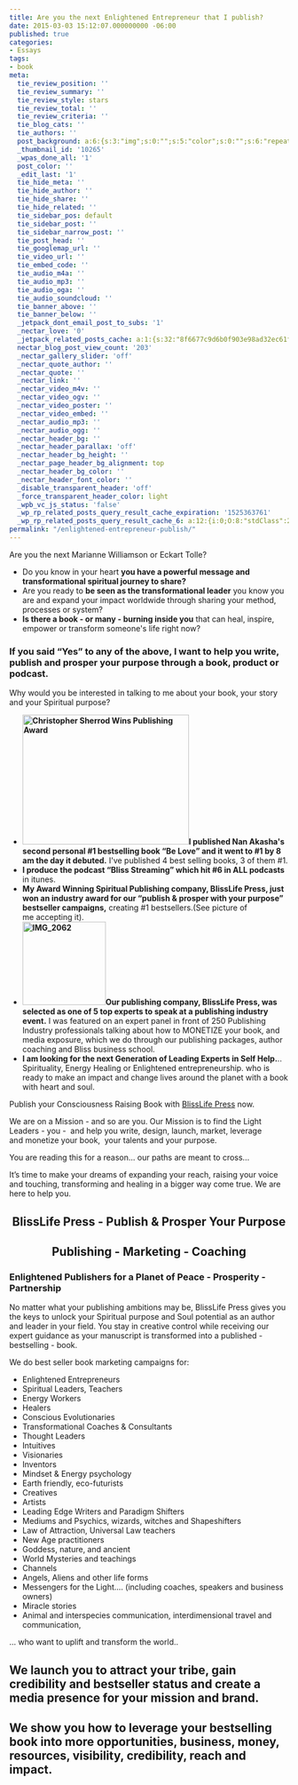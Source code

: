 ```yaml
---
title: Are you the next Enlightened Entrepreneur that I publish?
date: 2015-03-03 15:12:07.000000000 -06:00
published: true
categories:
- Essays
tags:
- book
meta:
  tie_review_position: ''
  tie_review_summary: ''
  tie_review_style: stars
  tie_review_total: ''
  tie_review_criteria: ''
  tie_blog_cats: ''
  tie_authors: ''
  post_background: a:6:{s:3:"img";s:0:"";s:5:"color";s:0:"";s:6:"repeat";s:0:"";s:10:"attachment";s:0:"";s:3:"hor";s:0:"";s:3:"ver";s:0:"";}
  _thumbnail_id: '10265'
  _wpas_done_all: '1'
  post_color: ''
  _edit_last: '1'
  tie_hide_meta: ''
  tie_hide_author: ''
  tie_hide_share: ''
  tie_hide_related: ''
  tie_sidebar_pos: default
  tie_sidebar_post: ''
  tie_sidebar_narrow_post: ''
  tie_post_head: ''
  tie_googlemap_url: ''
  tie_video_url: ''
  tie_embed_code: ''
  tie_audio_m4a: ''
  tie_audio_mp3: ''
  tie_audio_oga: ''
  tie_audio_soundcloud: ''
  tie_banner_above: ''
  tie_banner_below: ''
  _jetpack_dont_email_post_to_subs: '1'
  _nectar_love: '0'
  _jetpack_related_posts_cache: a:1:{s:32:"8f6677c9d6b0f903e98ad32ec61f8deb";a:2:{s:7:"expires";i:1506891807;s:7:"payload";a:3:{i:0;a:1:{s:2:"id";i:1273;}i:1;a:1:{s:2:"id";i:277;}i:2;a:1:{s:2:"id";i:8368;}}}}
  nectar_blog_post_view_count: '203'
  _nectar_gallery_slider: 'off'
  _nectar_quote_author: ''
  _nectar_quote: ''
  _nectar_link: ''
  _nectar_video_m4v: ''
  _nectar_video_ogv: ''
  _nectar_video_poster: ''
  _nectar_video_embed: ''
  _nectar_audio_mp3: ''
  _nectar_audio_ogg: ''
  _nectar_header_bg: ''
  _nectar_header_parallax: 'off'
  _nectar_header_bg_height: ''
  _nectar_page_header_bg_alignment: top
  _nectar_header_bg_color: ''
  _nectar_header_font_color: ''
  _disable_transparent_header: 'off'
  _force_transparent_header_color: light
  _wpb_vc_js_status: 'false'
  _wp_rp_related_posts_query_result_cache_expiration: '1525363761'
  _wp_rp_related_posts_query_result_cache_6: a:12:{i:0;O:8:"stdClass":2:{s:7:"post_id";s:4:"8053";s:5:"score";s:17:"93.54335067259352";}i:1;O:8:"stdClass":2:{s:7:"post_id";s:4:"7773";s:5:"score";s:17:"70.38182190869136";}i:2;O:8:"stdClass":2:{s:7:"post_id";s:2:"39";s:5:"score";s:17:"69.61106850963795";}i:3;O:8:"stdClass":2:{s:7:"post_id";s:4:"2798";s:5:"score";s:17:"58.91644211825771";}i:4;O:8:"stdClass":2:{s:7:"post_id";s:4:"7851";s:5:"score";s:17:"53.97799198337991";}i:5;O:8:"stdClass":2:{s:7:"post_id";s:3:"157";s:5:"score";s:17:"53.23474341116875";}i:6;O:8:"stdClass":2:{s:7:"post_id";s:4:"7204";s:5:"score";s:17:"44.61365192523219";}i:7;O:8:"stdClass":2:{s:7:"post_id";s:5:"14801";s:5:"score";s:18:"38.563717568700824";}i:8;O:8:"stdClass":2:{s:7:"post_id";s:4:"8206";s:5:"score";s:16:"33.2966222211033";}i:9;O:8:"stdClass":2:{s:7:"post_id";s:4:"8086";s:5:"score";s:16:"33.2966222211033";}i:10;O:8:"stdClass":2:{s:7:"post_id";s:4:"8023";s:5:"score";s:17:"32.69777722020754";}i:11;O:8:"stdClass":2:{s:7:"post_id";s:4:"7893";s:5:"score";s:18:"29.803939254329364";}}
permalink: "/enlightened-entrepreneur-publish/"
---
```

<p>Are you the next Marianne Williamson or Eckart Tolle?</p>
<ul>
<li>Do you know in your heart <strong>you have a powerful message and transformational spiritual journey to share?</strong></li>
<li>Are you ready to <strong>be seen as the transformational leader</strong> you know you are and expand your impact worldwide through sharing your method, processes or system?</li>
<li><strong>Is there a book - or many - burning inside you</strong> that can heal, inspire, empower or transform someone's life right now?</li>
</ul>
<h3>If you said “Yes” to any of the above, I want to help you write, publish and prosper your purpose through a book, product or podcast.</h3>
<p>Why would you be interested in talking to me about your book, your story and your Spiritual purpose?</p>
<ul>
<li><strong><img class="alignright size-medium wp-image-7825" src="{{ site.baseurl }}/posts/2015/03/IMG_9826_2-300x234.jpg" alt="Christopher Sherrod Wins Publishing Award" width="300" height="234" />I published Nan Akasha's second personal #1 bestselling book “Be Love” and it went to #1 by 8 am the day it debuted.</strong> I've published 4 best selling books, 3 of them #1.</li>
<li><strong>I produce the podcast “Bliss Streaming” which hit #6 in ALL podcasts</strong> in itunes.</li>
<li><strong>My Award Winning Spiritual Publishing company, BlissLife Press, just won an industry award for our “publish &amp; prosper with your purpose” bestseller campaigns,</strong> creating #1 bestsellers.(See picture of me accepting it).</li>
<li><strong><a href="http://www.nanakasha.com/wp-content/uploads/2015/03/IMG_2062.jpg"><img class=" size-thumbnail wp-image-14972 alignright" src="{{ site.baseurl }}/posts/2015/03/IMG_2062-150x150.jpg" alt="IMG_2062" width="150" height="150" /></a>Our publishing company, BlissLife Press, was selected as one of 5 top experts to speak at a publishing industry event.</strong> I was featured on an expert panel in front of 250 Publishing Industry professionals talking about how to MONETIZE your book, and media exposure, which we do through our publishing packages, author coaching and Bliss business school.</li>
<li><strong>I am looking for the next Generation of Leading Experts in Self Help.</strong>.. Spirituality, Energy Healing or Enlightened entrepreneurship. who is ready to make an impact and change lives around the planet with a book with heart and soul.</li>
</ul>
<p>Publish your Consciousness Raising Book with <a href="http://blisslifepress.com">BlissLife Press</a> now.</p>
<p>We are on a Mission - and so are you. Our Mission is to find the Light Leaders - you -  and help you write, design, launch, market, leverage and monetize your book,  your talents and your purpose.</p>
<p>You are reading this for a reason... our paths are meant to cross...</p>
<p>It’s time to make your dreams of expanding your reach, raising your voice and touching, transforming and healing in a bigger way come true. We are here to help you.</p>
<h2 style="text-align: center;">BlissLife Press - Publish &amp; Prosper Your Purpose</h2>
<h2 style="text-align: center;">Publishing - Marketing - Coaching</h2>
<h3>Enlightened Publishers for a Planet of Peace - Prosperity - Partnership</h3>
<p>No matter what your publishing ambitions may be, BlissLife Press gives you the keys to unlock your Spiritual purpose and Soul potential as an author and leader in your field. You stay in creative control while receiving our expert guidance as your manuscript is transformed into a published - bestselling - book.</p>
<p>We do best seller book marketing campaigns for:</p>
<ul>
<li>Enlightened Entrepreneurs</li>
<li>Spiritual Leaders, Teachers</li>
<li>Energy Workers</li>
<li>Healers</li>
<li>Conscious Evolutionaries</li>
<li>Transformational Coaches &amp; Consultants</li>
<li>Thought Leaders</li>
<li>Intuitives</li>
<li>Visionaries</li>
<li>Inventors</li>
<li>Mindset &amp; Energy psychology</li>
<li>Earth friendly, eco-futurists</li>
<li>Creatives</li>
<li>Artists</li>
<li>Leading Edge Writers and Paradigm Shifters</li>
<li>Mediums and Psychics, wizards, witches and Shapeshifters</li>
<li>Law of Attraction, Universal Law teachers</li>
<li>New Age practitioners</li>
<li>Goddess, nature, and ancient</li>
<li>World Mysteries and teachings</li>
<li>Channels</li>
<li>Angels, Aliens and other life forms</li>
<li>Messengers for the Light.... (including coaches, speakers and business owners)</li>
<li>Miracle stories</li>
<li>Animal and interspecies communication, interdimensional travel and communication,</li>
</ul>
<p>... who want to uplift and transform the world..</p>
<h2>We launch you to attract your tribe, gain credibility and bestseller status and create a media presence for your mission and brand.</h2>
<h2>We show you how to leverage your bestselling book into more opportunities, business, money, resources, visibility, credibility, reach and impact.</h2>
